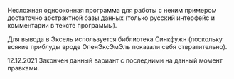 Несложная однооконная программа для работы с неким примером достаточно абстрактной базы данных 
(только русский интерфейс и комментарии в тексте программы).

Для вывода в Эксель используется библиотека Синкфужн (поскольку всякие приблуды вроде ОпенЭксЭмЭль показали себя отвратительно).

12.12.2021 Закончен данный вариант с последними на данный момент правками.
